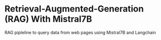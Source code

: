 # Retrieval-Augmented-Generation (RAG) With Mistral7B
 RAG pipleline to query data from web pages using Mistral7B and Langchain
